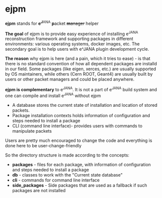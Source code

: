 # ejpm

**ejpm** stands for **e**<sup>**J**ANA</sup> **p**acket ~~**m**anager~~ helper

**The goal** of ejpm is to provide easy experience of installing e<sup>JANA</sup> reconstruction framework and supporting packages in different environments: various operating systems, docker images, etc. The secondary goal is to help users with e^JANA plugin development cycle.

**The reason** why ejpm is here (and a pain, which it tries to ease) - is that there is no standard convention of how all dependent packages are installd in our field. Some packages (like eigen, xerces, etc.) are usually supported by OS maintainers, while others (Cern ROOT, Geant4) are usually built by users or other packet managers and could be placed anywhere. 

**ejpm is complementary** to e<sup>JANA</sup>. It is not a part of e<sup>JANA</sup> build system and one can compile and install e<sup>JANA</sup> without ejpm   

* A database stores the current state of installation and location of stored packets.
* Package installation contexts holds information of configuration and steps needed to install a package
* CLI (command line interface)- provides users with commands to manipulate packets

Users are pretty much encouraged to change the code and everything is done here to be user-change-friendly

So the directory structure is made according to the concepts:

* **packages** - files for each package, with information of configuration and steps needed to install a package
* **db** - classes to work with the "Current state database"
* **cli** - commands for command line interface
* **side_packages** - Side packages that are used as a fallback if such packages are not installed
 